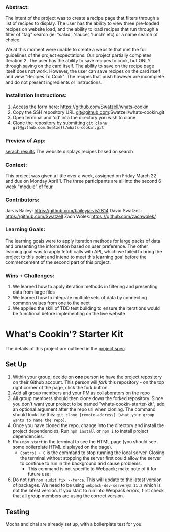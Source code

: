 ### Abstract:
[//]: <> (Briefly describe what you built and its features. What problem is the app solving? How does this application solve that problem?)
The intent of the project was to create a recipe page that filters through a list of recipes to display. The user has the ability to view three pre-loaded recipes on website load, and the ability to load recipes that run through a filter of "tag" search (ie: "salad', 'sauce', 'lunch' etc) or a name search of choice. 

We at this moment were unable to create a website that met the full guidelines of the project expectations. Our project partially completes Iteration 2. The user has the ability to save recipes to cook, but ONLY through saving on the card itself. The ability to save on the recipe page itself does not work. However, the user can save recipes on the card itself and view "Recipes To Cook". The recipes that push however are incomplete and do not present ingredients or instructions. 

### Installation Instructions:
[//]: <> (What steps does a person have to take to get your app cloned down and running?)
1) Access the form here: https://github.com/Swatzell/whats-cookin
2) Copy the SSH repository URL git@github.com:Swatzell/whats-cookin.git
3) Open terminal and 'cd' into the directory you wish to clone 
4) Clone the repository by submitting `git clone git@github.com:Swatzell/whats-cookin.git`

### Preview of App:
[//]: <> (Provide ONE gif or screenshot of your application - choose the "coolest" piece of functionality to show off.)
[serach results](https://ibb.co/VwCzd4n)
The website displays recipes based on search

### Context:
[//]: <> (Give some context for the project here. How long did you have to work on it? How far into the Turing program are you?)
This project was given a little over a week, assigned on Friday March 22 and due on Monday April 1. The three participants are all into the second 6-week "module" of four. 

### Contributors:
[//]: <> (Who worked on this application? Link to their GitHubs.)
Jarvis Bailey: https://github.com/baileyjarvis2814
David Swatzell: https://github.com/Swatzell
Zach Wolek: https://github.com/zachwolek/

### Learning Goals:
[//]: <> (What were the learning goals of this project? What tech did you work with?)
The learning goals were to apply iteration methods for large packs of data and presenting the information based on user preference. The other learning goal was to apply fetch calls with API, which we failed to bring the project to this point and intend to meet this learning goal before the commencement of the second part of this project. 

### Wins + Challenges:
[//]: <> (What are 2-3 wins you have from this project? What were some challenges you faced - and how did you get over them?)
1) We learned how to apply iteration methods in filtering and presenting data from large files
2) We learned how to integrate multiple sets of data by connecting common values from one to the next
3) We applied the skill of TDD test building to ensure the iterations would be functional before implementing on the live website





# What's Cookin'? Starter Kit

The details of this project are outlined in the <a href="https://frontend.turing.edu/projects/What%27sCookin-PartOne.html" target="\__blank">project spec</a>.

## Set Up

1. Within your group, decide on **one** person to have the project repository on their Github account. This person will *fork* this repository - on the top right corner of the page, click the fork button.
1. Add all group members and your PM as collaborators on the repo  
1. All group members should then clone down the forked repository. Since you don't want your project to be named "whats-cookin-starter-kit", add an optional argument after the repo url when cloning. The command should look like this: `git clone [remote-address] [what your group wants to name the repo]`.
1. Once you have cloned the repo, change into the directory and install the project dependencies. Run `npm install` or `npm i` to install project dependencies.
1. Run `npm start` in the terminal to see the HTML page (you should see some boilerplate HTML displayed on the page).  
    - `Control + C` is the command to stop running the local server. Closing the terminal without stopping the server first could allow the server to continue to run in the background and cause problems.  
        - This command is not specific to Webpack; make note of it for future use.
1. Do not run `npm audit fix --force`. This will update to the latest version of packages. We need to be using `webpack-dev-server@3.11.2` which is not the latest version. If you start to run into Webpack errors, first check that all group members are using the correct version.

## Testing

Mocha and chai are already set up, with a boilerplate test for you.
